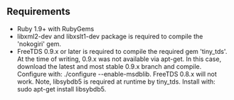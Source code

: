 
Requirements
------------
* Ruby 1.9+ with RubyGems
* libxml2-dev and libxslt1-dev package is required to compile the 'nokogiri' gem.
* FreeTDS 0.9.x or later is required to compile the required gem 'tiny_tds'. At the time of writing, 0.9.x was not available via
  apt-get. In this case, download the latest and most stable 0.9.x branch and compile. Configure with: ./configure --enable-msdblib. FreeTDS 0.8.x will not work.
  Note, libsybdb5 is required at runtime by tiny_tds. Install with: sudo apt-get install libsybdb5.